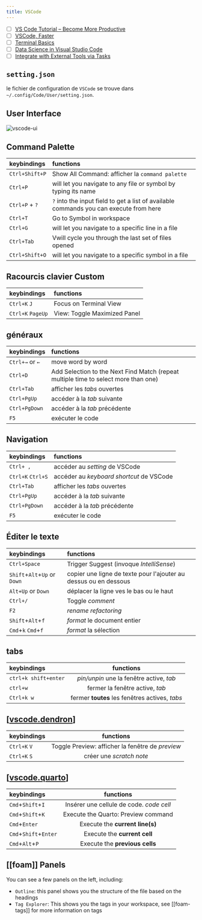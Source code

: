 ```yaml
---
title: VSCode
---
```


- [ ] [VS Code Tutorial – Become More Productive](https://www.youtube.com/watch?v=heXQnM99oAI)
- [ ] [VSCode, Faster](https://blog.zsa.io/vscode-tips/?mc_cid=f7de3b31dd)
- [ ] [Terminal Basics](https://code.visualstudio.com/docs/terminal/basics)
- [ ] [Data Science in Visual Studio Code](https://code.visualstudio.com/docs/datascience/overview)
- [ ] [Integrate with External Tools via Tasks](https://code.visualstudio.com/docs/editor/tasks#vscode)

## `setting.json`

le fichier de configuration de `VSCode` se trouve dans `~/.config/Code/User/setting.json`.

## User Interface

![vscode-ui](/assets/vscode-ui.png)

## Command Palette

| keybindings    | functions                                                                              |
| :------------- | :------------------------------------------------------------------------------------- |
| `Ctrl+Shift+P` | Show All Command: afficher la `command palette`                                        |
| `Ctrl+P`       | will let you navigate to any file or symbol by typing its name                         |
| `Ctrl+P` + `?` | `?` into the input field to get a list of available commands you can execute from here |
| `Ctrl+T`       | Go to Symbol in workspace                                                              |
| `Ctrl+G`       | will let you navigate to a specific line in a file                                     |
| `Ctrl+Tab`     | Vwill cycle you through the last set of files opened                                   |
| `Ctrl+Shift+O` | will let you navigate to a specific symbol in a file                                   |

## Racourcis clavier Custom

| keybindings       | functions                    |
| :---------------- | :--------------------------- |
| `Ctrl+K` `J`      | Focus on Terminal View       |
| `Ctrl+K` `PageUp` | View: Toggle Maximized Panel |

## généraux

| keybindings     | functions                                                                           |
| :-------------- | :---------------------------------------------------------------------------------- |
| `Ctrl+→` or `←` | move word by word                                                                   |
| `Ctrl+D`        | Add Selection to the Next Find Match (repeat multiple time to select more than one) |
| `Ctrl+Tab`      | afficher les _tabs_ ouvertes                                                        |
| `Ctrl+PgUp`     | accéder à la _tab_ suivante                                                         |
| `Ctrl+PgDown`   | accéder à la _tab_ précédente                                                       |
| `F5`            | exécuter le code                                                                    |

## Navigation

| keybindings       | functions                                |
| :---------------- | :--------------------------------------- |
| `Ctrl+ ,`         | accéder au _setting_ de VSCode           |
| `Ctrl+K` `Ctrl+S` | accéder au _keyboard shortcut_ de VSCode |
| `Ctrl+Tab`        | afficher les _tabs_ ouvertes             |
| `Ctrl+PgUp`       | accéder à la _tab_ suivante              |
| `Ctrl+PgDown`     | accéder à la _tab_ précédente            |
| `F5`              | exécuter le code                         |

## Éditer le texte

| keybindings                  | functions                                                        |
| :--------------------------- | :--------------------------------------------------------------- |
| `Ctrl+Space`                 | Trigger Suggest (invoque _IntelliSense_)                         |
| `Shift`+`Alt`+`Up` or `Down` | copier une ligne de texte pour l'ajouter au dessus ou en dessous |
| `Alt+Up` or `Down`           | déplacer la ligne ves le bas ou le haut                          |
| `Ctrl+/`                     | Toggle _comment_                                                 |
| `F2`                         | _rename refactoring_                                             |
| `Shift`+`Alt`+`f`            | _format_ le document entier                                      |
| `Cmd`+`k` `Cmd`+`f`          | _format_ la sélection                                            |

## tabs

| keybindings          |                   functions                    |
| :------------------- | :--------------------------------------------: |
| `ctrl+k shift+enter` |    _pin/unpin_ une la fenêtre active, _tab_    |
| `ctrl+w`             |        fermer la fenêtre active, _tab_         |
| `Ctrl+k w`           | fermer **toutes** les fenêtres actives, _tabs_ |

## [[vscode.dendron]]

| keybindings  |                    functions                     |
| :----------- | :----------------------------------------------: |
| `Ctrl+K` `V` | Toggle Preview: afficher la fenêtre de _preview_ |
| `Ctrl+K` `S` |             créer une _scratch note_             |

## [[vscode.quarto]]

| keybindings           |                functions                 |
| :-------------------- | :--------------------------------------: |
| `Cmd`+`Shift`+`I`     | Insérer une cellule de code. _code cell_ |
| `Cmd`+`Shift`+`K`     |   Execute the Quarto: Preview command    |
| `Cmd`+`Enter`         |     Execute the **current line(s)**      |
| `Cmd`+`Shift`+`Enter` |       Execute the **current cell**       |
| `Cmd`+`Alt`+`P`       |      Execute the **previous cells**      |

## [[foam]] Panels

You can see a few panels on the left, including:

- `Outline`: this panel shows you the structure of the file based on the headings
- `Tag Explorer`: This shows you the tags in your workspace, see [[foam-tags]] for more information on tags

[//begin]: # "Autogenerated link references for markdown compatibility"
[vscode.dendron]: vscode.dendron.md "📑 Dendron"
[vscode.quarto]: vscode.quarto.md "Quarto"
[//end]: # "Autogenerated link references"
